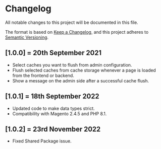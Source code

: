 # Changelog
All notable changes to this project will be documented in this file.

The format is based on [Keep a Changelog](https://keepachangelog.com/en/1.0.0/),
and this project adheres to [Semantic Versioning](https://semver.org/spec/v2.0.0.html).

## [1.0.0] = 20th September 2021
- Select caches you want to flush from admin configuration.
- Flush selected caches from cache storage whenever a page is loaded from the
frontend or backend.
- Show a message on the admin side after a successful cache flush.

## [1.0.1] = 18th September 2022
- Updated code to make data types strict.
- Compatibility with Magento 2.4.5 and PHP 8.1.

## [1.0.2] = 23rd November 2022
- Fixed Shared Package issue.